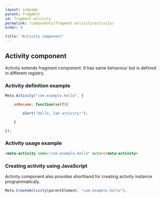 ```yaml
---
layout: subpage
parent: fragment
id: fragment-activity
permalink: /components/fragment-activity/activity/
order: 8

title: "Activity component"
---
```


## Activity component

Activity extends fragment component. It has same behaviour but is defined in different registry.

### Activity definition example
```javascript
Meta.Activity("com.example.hello", {

    onResume: function(self){

    	alert("Hello, Iam activity!");

    }

});
```

### Activity usage example
```html
<meta-activity name="com.example.hello" auto></meta-activity>
```

### Creating activity using JavaScript
Activity component also provides shorthand for creating activity instance programmaticaly.

```javascript
Meta.CreateActivity(parentElement, "com.example.hello");
```